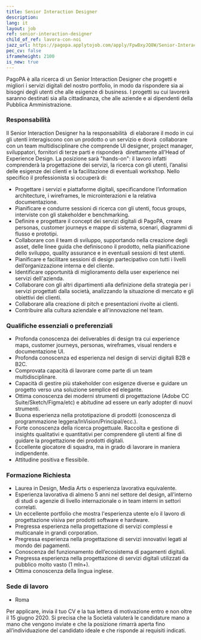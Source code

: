 ```yaml
---
title: Senior Interaction Designer
description:
lang: it
layout: job
ref: senior-interaction-designer
child_of_ref: lavora-con-noi
jazz_url: https://pagopa.applytojob.com/apply/FpwBxyJQ8W/Senior-Interaction-Designer
pec_cv: false
iframeheight: 2100
is_new: true
---
```


PagoPA è alla ricerca di un Senior Interaction Designer che progetti e migliori i servizi digitali del nostro portfolio, in modo da rispondere sia ai bisogni degli utenti che alle esigenze di business. I progetti su cui lavorerà saranno destinati sia alla cittadinanza, che alle aziende e ai dipendenti della Pubblica Amministrazione.


### Responsabilità

Il Senior Interaction Designer ha la responsabilità  di elaborare il modo in cui gli utenti interagiscono con un prodotto o un servizio e dovrà  collaborare con un team multidisciplinare che comprende UI designer, project manager, sviluppatori, fornitori di terze parti e risponderà  direttamente all’Head of Experience Design.
La posizione sarà "hands-on": il lavoro infatti comprenderà la progettazione dei servizi, la ricerca con gli utenti, l’analisi delle esigenze dei clienti e la facilitazione di eventuali workshop.
Nello specifico il professionista si occuperà di:
* Progettare i servizi e piattaforme digitali, specificandone l’information architecture, i wireframes, le microinterazioni e la relativa documentazione.
* Pianificare e condurre sessioni di ricerca con gli utenti, focus groups, interviste con gli stakeholder e benchmarking.
* Definire e progettare il concept dei servizi digitali di PagoPA, creare personas, customer journeys e mappe di sistema, scenari, diagrammi di flusso e prototipi.
* Collaborare con il team di sviluppo, supportando nella creazione degli asset, delle linee guida che definiscono il prodotto, nella pianificazione dello sviluppo, quality assurance e in eventuali sessioni di test utenti.
* Pianificare e facilitare sessioni di design partecipativo con tutti i livelli dell’organizzazione interna e del cliente.
* Identificare opportunità di miglioramento della user experience nei servizi dell'azienda.
* Collaborare con gli altri dipartimenti alla definizione della strategia per i servizi progettati dalla società, analizzando la situazione di mercato e gli obiettivi dei clienti.
* Collaborare alla creazione di pitch e presentazioni rivolte ai clienti.
* Contribuire alla cultura aziendale e all'innovazione nel team.

### Qualifiche essenziali o preferenziali

* Profonda conoscenza dei deliverables di design tra cui experience maps, customer journeys, personas, wireframes, visual renders e documentazione UI.
* Profonda conoscenza ed esperienza nel design di servizi digitali B2B e B2C.
* Comprovata capacità di lavorare come parte di un team multidisciplinare.
* Capacità di gestire più stakeholder con esigenze diverse e guidare un progetto verso una soluzione semplice ed elegante.
* Ottima conoscenza dei moderni strumenti di progettazione (Adobe CC Suite/Sketch/Figma/etc) e abitudine ad essere un early adopter di nuovi strumenti.
* Buona esperienza nella prototipazione di prodotti (conoscenza di programmazione leggera/InVision/Principal/ecc.).
* Forte conoscenza della ricerca progettuale. Raccolta e gestione di insights qualitativi e quantitativi per comprendere gli utenti al fine di guidare la progettazione dei prodotti digitali.
* Eccellente giocatore di squadra, ma in grado di lavorare in maniera indipendente.
* Attitudine positiva e flessibile.


### Formazione Richiesta

* Laurea in Design, Media Arts o esperienza lavorativa equivalente.
* Esperienza lavorativa di almeno 5 anni nel settore del design, all'interno di studi o agenzie di livello internazionale o in team interni in settori correlati.
* Un eccellente portfolio che mostra l'esperienza utente e/o il lavoro di progettazione visiva per prodotti software e hardware.
* Pregressa esperienza nella progettazione di servizi complessi e multicanale in grandi corporation.
* Pregressa esperienza nella progettazione di servizi innovativi legati al mondo dei pagamenti.
* Conoscenza del funzionamento dell’ecosistema di pagamenti digitali.
* Pregressa esperienza nella progettazione di servizi digitali utilizzati da pubblico molto vasto (1 mln+).
* Ottima conoscenza della lingua inglese.

### Sede di lavoro
* Roma

Per applicare, invia il tuo CV e la tua lettera di motivazione entro e non oltre il 15 giugno 2020. Si precisa che la Società valuterà le candidature mano a mano che vengono inviate e che la posizione rimarrà aperta fino all’individuazione del candidato ideale e che risponde ai requisiti indicati. 
